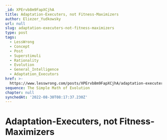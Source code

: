 ```yaml
---
_id: XPErvb8m9FapXCjhA
title: Adaptation-Executers, not Fitness-Maximizers
author: Eliezer_Yudkowsky
url: null
slug: adaptation-executers-not-fitness-maximizers
type: post
tags:
  - LessWrong
  - Concept
  - Post
  - Superstimuli
  - Rationality
  - Evolution
  - General_Intelligence
  - Adaptation_Executors
href: >-
  https://www.lesswrong.com/posts/XPErvb8m9FapXCjhA/adaptation-executers-not-fitness-maximizers
sequence: The Simple Math of Evolution
chapter: null
synchedAt: '2022-08-30T08:17:37.230Z'
---
```

# Adaptation-Executers, not Fitness-Maximizers

